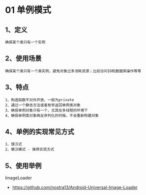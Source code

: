 # 01 单例模式
## 1、定义
    确保某个类只有一个实例

## 2、使用场景
    确保某个类只有一个类实例，避免对象过多消耗资源；比如访问IO和数据库操作等等

## 3、特点
    1、构造函数不对外开放，一般为private
    2、通过一个静态方法或者枚举返回单例类对象
    3、确保单例对象只有一个，尤其在多线程的环境下
    4、确保单例类对象再反序列化的时候，不会重新构建对象

## 4、单例的实现常见方式
    1、饿汉式
    2、懒汉模式 - 推荐实现方式


## 5、使用举例
ImageLoader
- https://github.com/nostra13/Android-Universal-Image-Loader
